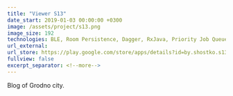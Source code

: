 ```yaml
---
title: "Viewer S13"
date_start: 2019-01-03 00:00:00 +0300
image: /assets/project/s13.png
image_size: 192
technologies: BLE, Room Persistence, Dagger, RxJava, Priority Job Queue, NFC, MVP, DALI communication protocol
url_external: 
url_store: https://play.google.com/store/apps/details?id=by.shostko.s13
fullview: false
excerpt_separator: <!--more-->
---
```

Blog of Grodno city.